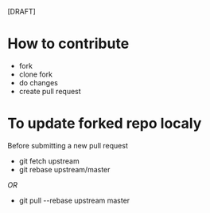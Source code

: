 [DRAFT]

# How to contribute

- fork
- clone fork
- do changes
- create pull request

# To update forked repo localy

Before submitting a new pull request

- git fetch upstream
- git rebase upstream/master

_OR_

- git pull --rebase upstream master
